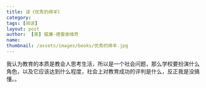 ```yaml
---
title: 读《优秀的绵羊》 
category:  
tags: [阅读]  
layout: post  
author:  [美] 威廉·德雷谢维奇
name: 
thumbnail: /assets/images/books/优秀的绵羊.jpg
---
```


我认为教育的本质是教会人思考生活，所以是一个社会问题，那么学校要扮演什么角色，以及它应该达到什么程度，社会上对教育成功的评判是什么，反正我是没搞懂。。